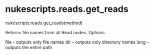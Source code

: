 # nukescripts.reads.get_reads
nukescripts.reads.get_reads(_method_)

Returns file names from all Read nodes.
Options:

file - outputs only file names dir - outputs only directory names long - outputs the entire path